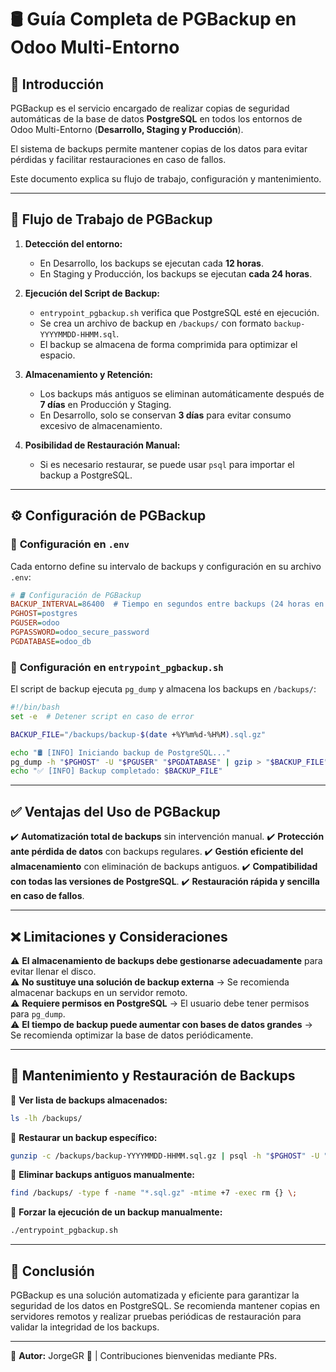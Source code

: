 # 🛢️ **Guía Completa de PGBackup en Odoo Multi-Entorno**

## 🚀 **Introducción**
PGBackup es el servicio encargado de realizar copias de seguridad automáticas de la base de datos **PostgreSQL** en todos los entornos de Odoo Multi-Entorno (**Desarrollo, Staging y Producción**).

El sistema de backups permite mantener copias de los datos para evitar pérdidas y facilitar restauraciones en caso de fallos.

Este documento explica su flujo de trabajo, configuración y mantenimiento.

---

## 🔄 **Flujo de Trabajo de PGBackup**

1. **Detección del entorno:**
   - En Desarrollo, los backups se ejecutan cada **12 horas**.
   - En Staging y Producción, los backups se ejecutan **cada 24 horas**.

2. **Ejecución del Script de Backup:**
   - `entrypoint_pgbackup.sh` verifica que PostgreSQL esté en ejecución.
   - Se crea un archivo de backup en `/backups/` con formato `backup-YYYYMMDD-HHMM.sql`.
   - El backup se almacena de forma comprimida para optimizar el espacio.

3. **Almacenamiento y Retención:**
   - Los backups más antiguos se eliminan automáticamente después de **7 días** en Producción y Staging.
   - En Desarrollo, solo se conservan **3 días** para evitar consumo excesivo de almacenamiento.

4. **Posibilidad de Restauración Manual:**
   - Si es necesario restaurar, se puede usar `psql` para importar el backup a PostgreSQL.

---

## ⚙️ **Configuración de PGBackup**

### 🔹 **Configuración en `.env`**
Cada entorno define su intervalo de backups y configuración en su archivo `.env`:
```ini
# 🛢️ Configuración de PGBackup
BACKUP_INTERVAL=86400  # Tiempo en segundos entre backups (24 horas en Prod y Stage, 12h en Dev)
PGHOST=postgres
PGUSER=odoo
PGPASSWORD=odoo_secure_password
PGDATABASE=odoo_db
```

### 🔹 **Configuración en `entrypoint_pgbackup.sh`**
El script de backup ejecuta `pg_dump` y almacena los backups en `/backups/`:
```bash
#!/bin/bash
set -e  # Detener script en caso de error

BACKUP_FILE="/backups/backup-$(date +%Y%m%d-%H%M).sql.gz"

echo "🛢️ [INFO] Iniciando backup de PostgreSQL..."
pg_dump -h "$PGHOST" -U "$PGUSER" "$PGDATABASE" | gzip > "$BACKUP_FILE"
echo "✅ [INFO] Backup completado: $BACKUP_FILE"
```

---

## ✅ **Ventajas del Uso de PGBackup**

✔️ **Automatización total de backups** sin intervención manual.
✔️ **Protección ante pérdida de datos** con backups regulares.
✔️ **Gestión eficiente del almacenamiento** con eliminación de backups antiguos.
✔️ **Compatibilidad con todas las versiones de PostgreSQL**.
✔️ **Restauración rápida y sencilla en caso de fallos**.

---

## ❌ **Limitaciones y Consideraciones**

⚠️ **El almacenamiento de backups debe gestionarse adecuadamente** para evitar llenar el disco.  
⚠️ **No sustituye una solución de backup externa** → Se recomienda almacenar backups en un servidor remoto.  
⚠️ **Requiere permisos en PostgreSQL** → El usuario debe tener permisos para `pg_dump`.  
⚠️ **El tiempo de backup puede aumentar con bases de datos grandes** → Se recomienda optimizar la base de datos periódicamente.  

---

## 🔄 **Mantenimiento y Restauración de Backups**

🔹 **Ver lista de backups almacenados:**
```sh
ls -lh /backups/
```

🔹 **Restaurar un backup específico:**
```sh
gunzip -c /backups/backup-YYYYMMDD-HHMM.sql.gz | psql -h "$PGHOST" -U "$PGUSER" "$PGDATABASE"
```

🔹 **Eliminar backups antiguos manualmente:**
```sh
find /backups/ -type f -name "*.sql.gz" -mtime +7 -exec rm {} \;
```

🔹 **Forzar la ejecución de un backup manualmente:**
```sh
./entrypoint_pgbackup.sh
```

---

## 🚀 **Conclusión**
PGBackup es una solución automatizada y eficiente para garantizar la seguridad de los datos en PostgreSQL. Se recomienda mantener copias en servidores remotos y realizar pruebas periódicas de restauración para validar la integridad de los backups.

---

📌 **Autor:** JorgeGR 🚀 | Contribuciones bienvenidas mediante PRs.
